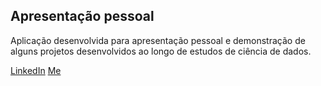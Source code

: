 ## Apresentação pessoal

Aplicação desenvolvida para apresentação pessoal e demonstração de alguns projetos desenvolvidos ao longo de estudos de ciência de dados.

[LinkedIn](https://www.linkedin.com/in/samuel-ribeiro-7a259a221/)
[Me](https://samuelribeiro.streamlit.app/)